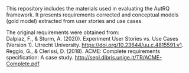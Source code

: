 This repository includes the materials used in evaluating the AutRQ framework. It presents requirements corrected and conceptual models (gold model) extracted from user stories and use cases.

The original requirements were obtained from:\
Dalpiaz, F., & Sturm, A. (2020). Experiment User Stories vs. Use Cases (Version 1). Utrecht University. https://doi.org/10.23644/uu.c.4815591.v1. \
Reggio, G., & Clerissi, D. (2018). ACME: Complete requirements specification: A case study. http://sepl.dibris.unige.it/TR/ACME-Complete.pdf.
